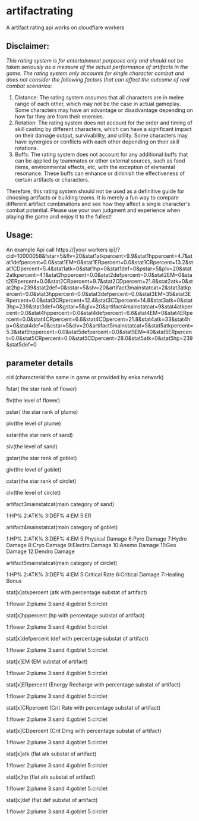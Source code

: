 # artifactrating

A artifact rating api works on cloudflare workers 

## Disclaimer: 
*This rating system is for entertainment purposes only and should not be taken seriously as a measure of the actual performance of artifacts in the game. The rating system only accounts for single character combat and does not consider the following factors that can affect the outcome of real combat scenarios:*

1. Distance: The rating system assumes that all characters are in melee range of each other, which may not be the case in actual gameplay. Some characters may have an advantage or disadvantage depending on how far they are from their enemies.
2. Rotation: The rating system does not account for the order and timing of skill casting by different characters, which can have a significant impact on their damage output, survivability, and utility. Some characters may have synergies or conflicts with each other depending on their skill rotations.
3. Buffs: The rating system does not account for any additional buffs that can be applied by teammates or other external sources, such as food items, environmental effects, etc, with the exception of elemental resonance. These buffs can enhance or diminish the effectiveness of certain artifacts or characters.

Therefore, this rating system should not be used as a definitive guide for choosing artifacts or building teams. It is merely a fun way to compare different artifact combinations and see how they affect a single character's combat potential. Please use your own judgment and experience when playing the game and enjoy it to the fullest!

## Usage:

An example Api call
https://[your workers ip]/?cid=10000058&fstar=5&flv=20&stat1atkpercent=9.9&stat1hppercent=4.7&stat1defpercent=0.0&stat1EM=0&stat1ERpercent=0.0&stat1CRpercent=13.2&stat1CDpercent=5.4&stat1atk=0&stat1hp=0&stat1def=0&pstar=5&plv=20&stat2atkpercent=4.1&stat2hppercent=0.0&stat2defpercent=0.0&stat2EM=0&stat2ERpercent=0.0&stat2CRpercent=9.7&stat2CDpercent=21.8&stat2atk=0&stat2hp=239&stat2def=0&sstar=5&slv=20&artifact3mainstatcat=2&stat3atkpercent=0.0&stat3hppercent=0.0&stat3defpercent=0.0&stat3EM=35&stat3ERpercent=0.0&stat3CRpercent=12.4&stat3CDpercent=14.8&stat3atk=0&stat3hp=239&stat3def=0&gstar=5&glv=20&artifact4mainstatcat=9&stat4atkpercent=0.0&stat4hppercent=0.0&stat4defpercent=6.6&stat4EM=0&stat4ERpercent=0.0&stat4CRpercent=6.6&stat4CDpercent=21.8&stat4atk=33&stat4hp=0&stat4def=0&cstar=5&clv=20&artifact5mainstatcat=5&stat5atkpercent=5.3&stat5hppercent=0.0&stat5defpercent=0.0&stat5EM=40&stat5ERpercent=0.0&stat5CRpercent=0.0&stat5CDpercent=28.0&stat5atk=0&stat5hp=239&stat5def=0

## parameter details
cid (characterid the same in game or provided by enka network)

fstar( the star rank of flower)

flv(the level of flower)

pstar( the star rank of plume)

plv(the level of plume)

sstar(the star rank of sand)

slv(the level of sand)

gstar(the star rank of goblet)

glv(the level of goblet)

cstar(the star rank of circlet)

clv(the level of circlet)

artifact3mainstatcat(main category of sand)

1:HP% 2:ATK% 3:DEF% 4:EM 5:ER

artifact4mainstatcat(main category of goblet)

1:HP% 2:ATK% 3:DEF% 4:EM 5:Physical Damage 6:Pyro Damage 7:Hydro Damage 8:Cryo Damage 9:Electro Damage 10:Anemo Damage 11:Geo Damage 12:Dendro Damage

artifact5mainstatcat(main category of circlet)

1:HP% 2:ATK% 3:DEF% 4:EM 5:Critical Rate 6:Critical Damage 7:Healing Bonus

stat[x]atkpercent (atk with percentage substat of artifact)

1:flower 2:plume 3:sand 4:goblet 5:circlet

stat[x]hppercent (hp with percentage substat of artifact)

1:flower 2:plume 3:sand 4:goblet 5:circlet

stat[x]defpercent (def with percentage substat of artifact)

1:flower 2:plume 3:sand 4:goblet 5:circlet

stat[x]EM (EM substat of artifact)

1:flower 2:plume 3:sand 4:goblet 5:circlet

stat[x]ERpercent (Energy Recharge with percentage substat of artifact)

1:flower 2:plume 3:sand 4:goblet 5:circlet

stat[x]CRpercent (Crit Rate with percentage substat of artifact)

1:flower 2:plume 3:sand 4:goblet 5:circlet

stat[x]CDpercent (Crit Dmg with percentage substat of artifact)

1:flower 2:plume 3:sand 4:goblet 5:circlet

stat[x]atk (flat atk substat of artifact)

1:flower 2:plume 3:sand 4:goblet 5:circlet

stat[x]hp (flat atk substat of artifact)

1:flower 2:plume 3:sand 4:goblet 5:circlet

stat[x]def (flat def substat of artifact)

1:flower 2:plume 3:sand 4:goblet 5:circlet


